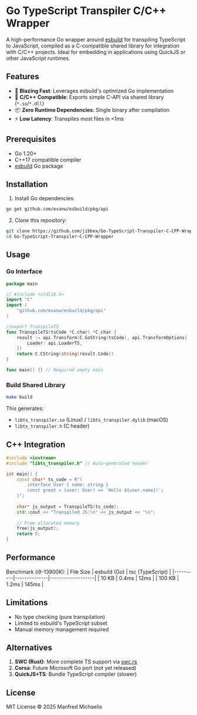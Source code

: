 # Go TypeScript Transpiler C/C++ Wrapper

A high-performance Go wrapper around [esbuild](https://esbuild.github.io/) for transpiling TypeScript to JavaScript, compiled as a C-compatible shared library for integration with C/C++ projects. Ideal for embedding in applications using QuickJS or other JavaScript runtimes.

## Features

- 🚀 **Blazing Fast**: Leverages esbuild's optimized Go implementation
- 🔗 **C/C++ Compatible**: Exports simple C-API via shared library (`*.so`/`*.dll`)
- 📦 **Zero Runtime Dependencies**: Single binary after compilation
- ⚡ **Low Latency**: Transpiles most files in <1ms

## Prerequisites

- Go 1.20+
- C++17 compatible compiler
- [esbuild](https://esbuild.github.io/) Go package

## Installation

1. Install Go dependencies:
```bash
go get github.com/evanw/esbuild/pkg/api
```

2. Clone this repository:
```bash
git clone https://github.com/jibbex/Go-TypeScript-Transpiler-C-CPP-Wrapper.git
cd Go-TypeScript-Transpiler-C-CPP-Wrapper
```

## Usage

### Go Interface
```go
package main

// #include <stdlib.h>
import "C"
import (
    "github.com/evanw/esbuild/pkg/api"
)

//export TranspileTS
func TranspileTS(tsCode *C.char) *C.char {
    result := api.Transform(C.GoString(tsCode), api.TransformOptions{
        Loader: api.LoaderTS,
    })
    return C.CString(string(result.Code))
}

func main() {} // Required empty main
```

### Build Shared Library
```bash
make build
```

This generates:
- `libts_transpiler.so` (Linux) / `libts_transpiler.dylib` (macOS)
- `libts_transpiler.h` (C header)

## C++ Integration

```cpp
#include <iostream>
#include "libts_transpiler.h" // Auto-generated header

int main() {
    const char* ts_code = R"(
        interface User { name: string }
        const greet = (user: User) => `Hello ${user.name}!`;
    )";
    
    char* js_output = TranspileTS(ts_code);
    std::cout << "Transpiled JS:\n" << js_output << "\n";
    
    // Free allocated memory
    free(js_output);
    return 0;
}
```

## Performance

Benchmark (i9-13900K):
| File Size | esbuild (Go) | tsc (TypeScript) |
|----------|--------------|-------------------|
| 10 KB    | 0.4ms        | 12ms              |
| 100 KB   | 1.2ms        | 145ms             |

## Limitations

- No type checking (pure transpilation)
- Limited to esbuild's TypeScript subset
- Manual memory management required

## Alternatives

1. **SWC (Rust)**: More complete TS support via [swc.rs](https://swc.rs/)
2. **Corsa**: Future Microsoft Go port (not yet released)
3. **QuickJS+TS**: Bundle TypeScript compiler (slower)

## License

MIT License © 2025 Manfred Michaelis